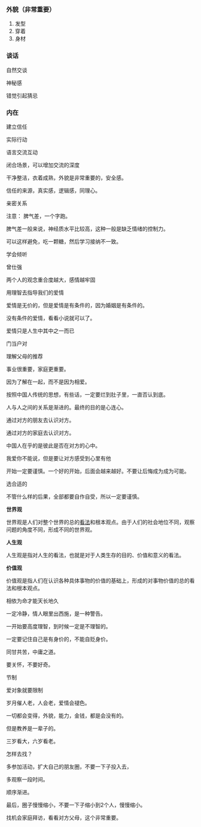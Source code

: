 ### 外貌（非常重要）

1. 发型
2. 穿着
3. 身材



### 谈话

自然交谈

神秘感

错觉引起猜忌



### 内在

建立信任

实际行动

语言交流互动

闭合场景，可以增加交流的深度

干净整洁，衣着成熟，外貌是非常重要的，安全感。

信任的来源，真实感，逻辑感，同理心。



亲密关系

注意： 脾气差，一个字跑。

脾气差一般来说，神经质水平比较高，这种一般是缺乏情绪的控制力。

可以这样避免，吃一颗糖，然后学习接纳不一致。

学会倾听



曾仕强                                                                                                                                                                                                                                                                                                                                                                                                                                                                                                                                                                                                                                                                                                                                            

两个人的观念重合度越大，感情越牢固



用理智去指导我们的爱情

爱情是无价的，但是爱情是有条件的，因为婚姻是有条件的。

没有条件的爱情，看看小说就可以了。

爱情只是人生中其中之一而已



门当户对

理解父母的推荐 

事业很重要，家庭更重要。



因为了解在一起，而不是因为相爱。

按照中国人传统的思想，有些话，一定要烂到肚子里，一直否认到底。



人与人之间的关系是渐进的。最终的目的是心连心。



通过对方的朋友去认识对方。

通过对方的家庭去认识对方。

中国人在乎的是彼此是否在对方的心中。

我爱你不能说，但是要让对方感受到心里有他



开始一定要谨慎。一个好的开始，后面会越来越好。不要让后悔成为成为可能。

选合适的

不管什么样的后果，全部都要自作自受，所以一定要谨慎。

**世界观**

世界观是人们对整个世界的总的[看法](https://baike.baidu.com/item/看法)和根本观点。由于人们的社会地位不同，观察问题的角度不同，形成不同的世界观。

**人生观**

人生观是指对人生的看法，也就是对于人类生存的目的、价值和意义的看法。

**价值观**

价值观是指人们在认识各种具体事物的价值的基础上，形成的对事物价值的总的看法和根本观点。

相依为命才能天长地久





一定冷静，情人眼里出西施，是一种警告。

一开始要高度理智，到时候一定是不理智的。

一定要记住自己是有身价的，不能自贬身价。

同甘共苦，中庸之道。

要关怀，不要好奇。

节制

爱对象就要限制

 岁月催人老，人会老，爱情会褪色。

一切都会变得，外貌，能力，金钱，都是会没有的。

但是教养是一辈子的。

三岁看大，六岁看老。



怎样去找？

多参加活动，扩大自己的朋友圈，不要一下子投入去，

多观察一段时间。

顺序渐进。

最后，圈子慢慢缩小，不要一下子缩小到2个人，慢慢缩小。

找机会家庭拜访，看看对方父母，这个非常重要。